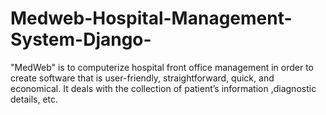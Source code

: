 # Medweb-Hospital-Management-System-Django-
"MedWeb" is to computerize hospital front office management in order to create software that is user-friendly, straightforward, quick, and economical. It deals with the collection of patient’s information ,diagnostic details, etc.
